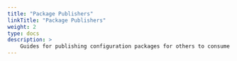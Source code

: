 ```yaml
---
title: "Package Publishers"
linkTitle: "Package Publishers"
weight: 2
type: docs
description: >
    Guides for publishing configuration packages for others to consume
---
```

